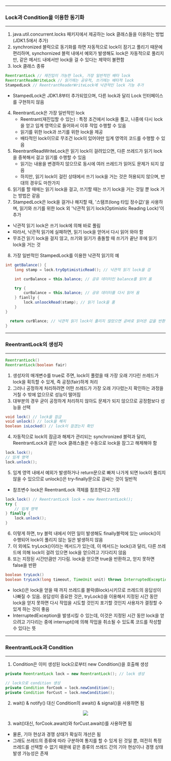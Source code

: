 -----
### Lock과 Condition을 이용한 동기화
-----
1. java.util.concurrent.locks 패키지에서 제공하는 lock 클래스들을 이용하는 방법 (JDK1.5에서 추가)
2. synchronized 블럭으로 동기화를 하면 자동적으로 lock이 잠기고 풀리기 때문에 편리하며, synchornized 블럭 내에서 예외가 발생해도 lock은 자동적으로 풀리지만, 같은 메서드 내에서만 lock을 걸 수 있다는 제약이 불편함
3. lock 클래스 종류
```java
ReentrantLock // 재진입이 가능한 lock, 가장 일반적인 배타 lock
ReentrantReadWriteLock // 읽기에는 공유적, 쓰기에는 배타적 lock
StampedLock // ReentrantReaderWriteLock에 낙관적인 lock 기능 추가
```
  - StampedLock은 JDK1.8부터 추가되었으며, 다른 lock과 달리 Lock 인터페이스를 구현하지 않음

4. ReentrantLock은 가장 일반적인 lock
   - Reentrant(재진입할 수 있는) : 특정 조건에서 lock을 풀고, 나중에 다시 lock을 얻고 임계 영역으로 들어와서 이후 작업 수행할 수 있음
   - 읽기를 위한 lock과 쓰기를 위한 lock을 제공
   - 배타적인 lock이므로 무조건 lock이 있어야만 임계 영역의 코드를 수행할 수 있음
5. ReentrantReadWriteLock은 읽기 lock이 걸려있으면, 다른 쓰레드가 읽기 lock을 중복해서 걸고 읽기를 수행할 수 있음
   - 읽기는 내용을 변경하지 않으므로 동시에 여러 쓰레드가 읽어도 문제가 되지 않음
   - 하지만, 읽기 lock이 걸린 상태에서 쓰기 lock을 거는 것은 허용되지 않으며, 반대의 경우도 마찬가지
6. 읽기를 할 때에는 읽기 lock을 걸고, 쓰기할 때는 쓰기 lock을 거는 것일 뿐 lock 거는 방법은 같음
7. StampedLock은 lock을 걸거나 해지할 때, '스탬프(long 타입 정수값)'을 사용하며, 읽기와 쓰기를 위한 lock 외 '낙관적 읽기 lock(Optimistic Reading Lock)'이 추가
  - 낙관적 읽기 lock은 쓰기 lock에 의해 바로 풀림
  - 따라서, 낙관적 읽기에 실패하면, 읽기 lock을 얻어서 다시 읽어 와야 함
  - 무조건 읽기 lock을 걸지 않고, 쓰기와 읽기가 충돌할 때 쓰기가 끝난 후에 읽기 lock을 거는 것
8. 가장 일반적인 StampedLock를 이용한 낙관적 읽기의 예
```java
int getBalance() {
    long stamp = lock.tryOptimisticRead(); // 낙관적 읽기 lock을 검

    int curBalance = this.balance; // 공유 데이터인 balance를 읽어 옴

    try {
        curBalance = this.balance; // 공유 데이터를 다시 읽어 옴
    } fianlly {
        lock.unloockRead(stamp); // 읽기 lock을 품
    }
}

  return curBlance; // 낙관적 읽기 lock이 풀리지 않았으면 곧바로 읽어온 값을 반환
}
```

-----
### ReentrantLock의 생성자
-----
```java
ReentrantLock()
ReentrantLock(boolean fair)
```
1. 생성자의 매개변수를 true로 주면, lock이 풀렸을 때 가장 오래 기다린 쓰레드가 lock을 획득할 수 있게, 즉 공정(fair)하게 처리
2. 그러나 공정하게 처리하려면 어떤 쓰레드가 가장 오래 기다렸는지 확인하는 과정을 거칠 수 밖에 없으므로 성능이 떨어짐
3. 대부분의 경우 굳이 공정하게 처리하지 않아도 문제가 되지 않으므로 공정함보다 성능을 선택
```java
void lock() // lock을 잠금
void unlock() // lock을 해지
boolean isLocked() // lock이 잠겼는지 확인
```

4. 자동적으로 lock의 잠금과 해제가 관리되는 synchronized 블럭과 달리, ReentrantLock과 같은 lock 클래스들은 수동으로 lock을 잠그고 해제해야 함
```java
lock.lock();
// 임계 영역
lock.unlock();
```

5. 임계 영역 내에서 예외가 발생하거나 return문으로 빠져 나가게 되면 lock이 풀리지 않을 수 있으므로 unlock()은 try-finally문으로 감싸는 것이 일반적
  - 참조변수 lock은 ReentrantLock 객체를 참조한다고 가정
```java
lock.lock() // ReentrantLock lock = new ReentrantLock();
try {
    // 임계 영역
} finally {
    lock.unlock();
}
```

6. 이렇게 하면, try 블럭 내에서 어떤 일이 발생해도 finally블럭에 있는 unlock()이 수행되어 lock이 풀리지 않는 일은 발생하지 않음
7. 이 외에도 tryLock()이라는 메서드가 있는데, 이 메서드는 lock()과 달리, 다른 쓰레드에 의해 lock이 걸려 있으면 lock을 얻으려고 기다리지 않음
8. 또는 지정된 시간만큼만 기다림. lock을 얻으면 true을 반환하고, 얻지 못하면 false을 반환
```java
boolean tryLock()
boolean tryLock(long timeout, TimeUnit unit) throws InterruptedException
```

  - lock()은 lock을 얻을 때 까지 쓰레드를 블락(Block)시키므로 쓰레드의 응답성이 나빠질 수 있음. 응답성이 중요한 것은, tryLock()을 이용해서 지정된 시간 동안 lock을 얻지 못하면 다시 작업을 시도할 것인지 포기할 것인지 사용자가 결정할 수 있게 하는 것이 좋음
  - InterruptedException을 발생시킬 수 있는데, 이것은 지정된 시간 동안 lock을 얻으려고 기다리는 중에 interrupt()에 의해 작업을 취소될 수 있도록 코드를 작성할 수 있다는 뜻

-----
### ReentrantLock과 Condition
-----
1. Condition은 이미 생성된 lock으로부터 new Condition()을 호출해 생성
```java
private ReentrantLock lock = new ReentrantLock(); // lock 생성

// lock으로 condition 생성
private Condition forCook = lock.newCondition();
private Condition forCust = lock.newCondition();
```

2. wait() & notify() 대신 Condition의 await() & signal()을 사용하면 됨
<div align="center">
<img src="https://github.com/sooyounghan/Java/assets/34672301/6bcd49ec-d94f-4466-a6eb-e7d32442d88c">
</div>

3. wait()대신, forCook.await()와 forCust.await()를 사용하면 됨
  - 물론, 기아 현상과 경쟁 상태가 확실히 개선은 됨
  - 그래도 쓰레드의 종류에 따라 구분하여 통지를 할 수 있게 된 것일 뿐, 여전히 특정 쓰레드를 선택할 수 없기 때문에 같은 종류의 쓰레드 간의 기아 현상이나 경쟁 상태 발생 가능성은 존재


